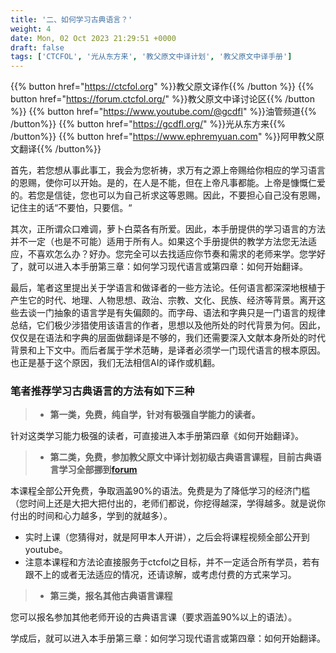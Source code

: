 ```yaml
---
title: '二、如何学习古典语言？'
weight: 4
date: Mon, 02 Oct 2023 21:29:51 +0000
draft: false
tags: ['CTCFOL', '光从东方来', '教父原文中译计划', '教父原文中译手册']
---
```


{{% button href="https://ctcfol.org" %}}教父原文译作{{% /button %}}
{{% button href="https://forum.ctcfol.org/" %}}教父原文中译讨论区{{% /button %}}
{{% button href="https://www.youtube.com/@gcdfl" %}}油管频道{{% /button%}}
{{% button href="https://gcdfl.org/" %}}光从东方来{{% /button%}}
{{% button href="https://www.ephremyuan.com" %}}阿甲教父原文翻译{{% /button%}}

首先，若您想从事此事工，我会为您祈祷，求万有之源上帝赐给你相应的学习语言的恩赐，使你可以开始。是的，在人是不能，但在上帝凡事都能。上帝是慷慨仁爱的。若您是信徒，您也可以为自己祈求这等恩赐。因此，不要担心自己没有恩赐，记住主的话“不要怕，只要信。“

其次，正所谓众口难调，萝卜白菜各有所爱。因此，本手册提供的学习语言的方法并不一定（也是不可能）适用于所有人。如果这个手册提供的教学方法您无法适应，不喜欢怎么办？好办。您完全可以去找适应你节奏和需求的老师来学。您学好了，就可以进入本手册第三章：如何学习现代语言或第四章：如何开始翻译。

最后，笔者这里提出关于学语言和做译者的一些方法论。任何语言都深深地根植于产生它的时代、地理、人物思想、政治、宗教、文化、民族、经济等背景。离开这些去谈一门抽象的语言学是有失偏颇的。而字母、语法和字典只是一门语言的规律总结，它们极少涉猎使用该语言的作者，思想以及他所处的时代背景为何。因此，仅仅是在语法和字典的层面做翻译是不够的，我们还需要深入文献本身所处的时代背景和上下文中。而后者属于学术范畴，是译者必须学一门现代语言的根本原因。也正是基于这个原因，我们无法相信AI的译作或机翻。

### 笔者推荐学习古典语言的方法有如下三种

> - **第一类，免费，纯自学，针对有极强自学能力的读者。**

针对这类学习能力极强的读者，可直接进入本手册第四章《如何开始翻译》。

> - **第二类，免费，参加教父原文中译计划初级古典语言课程，目前古典语言学习全部挪到[forum](https://forum.ctcfol.org/)**

本课程全部公开免费，争取涵盖90%的语法。免费是为了降低学习的经济门槛（您时间上还是大把大把付出的，老师们都说，你挖得越深，学得越多。就是说你付出的时间和心力越多，学到的就越多）。

 - 实时上课（您猜得对，就是阿甲本人开讲），之后会将课程视频全部公开到youtube。
 - 注意本课程和方法论直接服务于ctcfol之目标，并不一定适合所有学员，若有跟不上的或者无法适应的情况，还请谅解，或考虑付费的方式来学习。

> - **第三类，报名其他古典语言课程**

您可以报名参加其他老师开设的古典语言课（要求涵盖90%以上的语法）。

学成后，就可以进入本手册第三章：如何学习现代语言或第四章：如何开始翻译。
